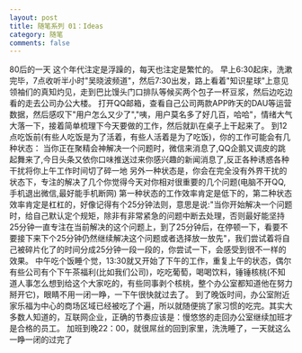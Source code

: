 ```yaml
---
layout: post
title: 随笔系列 01：Ideas
category: 随笔
comments: false
---
```

80后的一天
      这个年代注定是浮躁的，每天也注定是繁忙的。
      早上6:30起床，洗漱完毕，7点收听半小时"吴晓波频道"，然后7:30出发，路上看着"知识星球"上意见领袖们的真知灼见，走到巴比馒头门口排队等候买两个包子一杯豆浆，然后边吃边看的走去公司办公大楼。
      打开QQ邮箱，查看自己公司两款APP昨天的DAU等运营数据，然后感叹下"用户怎么又少了","咦，用户莫名多了好几百，哈哈"，情绪大气大落一下，接着简单梳理下今天要做的工作，然后就趴在桌子上干起来了。
      到12点吃饭前(有些人吃饭是为了活着，有些人活着是为了吃饭)，你的工作可能会有几种状态：
      当你正在聚精会神解决一个问题时，微信来消息了,QQ企鹅又调皮的跳起舞来了,今日头条又依你口味推送过来你感兴趣的新闻消息了,反正各种诱惑各种干扰将你上午工作时间切了碎一地
      另外一种状态是，你会在完全没有外界干扰的状态下，专注的解决了几个你觉得今天对你相对很重要的几个问题(电脑不开QQ,手机退出微信,最好能手机断网)
      第一种状态的工作效率肯定是低下的，第二种状态效率肯定是杠杠的，好像记得有个25分钟法则，意思是说:"当你开始解决一个问题时，给自己默认定个规矩，除非有非常紧急的问题中断去处理，否则最好能坚持25分钟一直专注在当前解决的这个问题上，到了25分钟后，在停顿一下，看要不要接下来下个25分钟仍然继续解决这个问题或者选择放一放先"，我们尝试着将自己被碎片化了的时间分成25分钟一段一段的，你尝试一下，会感受到很不一样的效果。
      中午吃个饭睡个觉，13:30就又开始了下午的工作，重复上午的状态，偶尔有些公司有个下午茶福利(比如我们公司)，吃吃葡萄，喝喝饮料，锤锤核桃(不知道人事怎么想到给这个大家吃的，有些同事剥个核桃，整个办公室都知道他在努力掰开它)，眼睛不用一闭一睁，一下午很快就过去了。
      到了晚饭时间，办公室附近家乐福为中心的商场区域已经被吃了个遍，所以就随便挑了家习惯的吃完。其实大多数人知道的，互联网企业，正确的节奏应该是：慢悠悠的走回办公室继续加班才是合格的员工。
      加班到晚22：00，就很屌丝的回到家里，洗洗睡了，一天就这么一睁一闭的过完了

       
      
      

